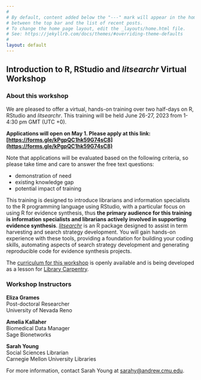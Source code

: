 ```yaml
---
#
# By default, content added below the "---" mark will appear in the home page
# between the top bar and the list of recent posts.
# To change the home page layout, edit the _layouts/home.html file.
# See: https://jekyllrb.com/docs/themes/#overriding-theme-defaults
#
layout: default
---
```


## Introduction to R, RStudio and *litsearchr* Virtual Workshop

### About this workshop

We are pleased to offer a virtual, hands-on training over two half-days on R, RStudio and *litsearchr*. This training will be held June 26-27, 2023 from 1-4:30 pm GMT (UTC +0). 

**Applications will open on May 1. Please apply at this link: [https://forms.gle/kPgpQC1hk59G74sC8](https://forms.gle/kPgpQC1hk59G74sC8)**

Note that applications will be evaluated based on the following criteria, so please take time and care to answer the free text questions:

* demonstration of need
* existing knowledge gap
* potential impact of training


This training is designed to introduce librarians and information specialists to the R programming language using RStudio, with a particular focus on using R for evidence synthesis, thus **the primary audience for this training is information specialists and librarians actively involved in supporting evidence synthesis**. [*litsearchr*](https://elizagrames.github.io/litsearchr/) is an R package designed to assist in term harvesting and search strategy development. You will gain hands-on experience with these tools, providing a foundation for building your coding skills, automating aspects of search strategy development and generating reproducible code for evidence synthesis projects. 

The [curriculum for this workshop](https://carpentries-incubator.github.io/lc-litsearchr/) is openly available and is being developed as a lesson for [Library Carpentry](https://librarycarpentry.org/).

### Workshop Instructors

**Eliza Grames**  
Post-doctoral Researcher  
University of Nevada Reno

**Amelia Kallaher**  
Biomedical Data Manager  
Sage Bionetworks

**Sarah Young**  
Social Sciences Librarian  
Carnegie Mellon University Libraries

For more information, contact Sarah Young at sarahy@andrew.cmu.edu.
